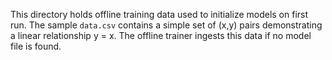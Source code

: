 This directory holds offline training data used to initialize models on first run.
The sample `data.csv` contains a simple set of (x,y) pairs demonstrating a linear
relationship y = x. The offline trainer ingests this data if no model file is found.
